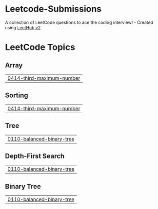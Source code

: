 # Leetcode-Submissions
A collection of LeetCode questions to ace the coding interview! - Created using [LeetHub v2](https://github.com/arunbhardwaj/LeetHub-2.0)

<!---LeetCode Topics Start-->
# LeetCode Topics
## Array
|  |
| ------- |
| [0414-third-maximum-number](https://github.com/Prince9g/Leetcode-Submissions/tree/master/0414-third-maximum-number) |
## Sorting
|  |
| ------- |
| [0414-third-maximum-number](https://github.com/Prince9g/Leetcode-Submissions/tree/master/0414-third-maximum-number) |
## Tree
|  |
| ------- |
| [0110-balanced-binary-tree](https://github.com/Prince9g/Leetcode-Submissions/tree/master/0110-balanced-binary-tree) |
## Depth-First Search
|  |
| ------- |
| [0110-balanced-binary-tree](https://github.com/Prince9g/Leetcode-Submissions/tree/master/0110-balanced-binary-tree) |
## Binary Tree
|  |
| ------- |
| [0110-balanced-binary-tree](https://github.com/Prince9g/Leetcode-Submissions/tree/master/0110-balanced-binary-tree) |
<!---LeetCode Topics End-->